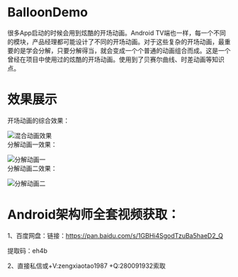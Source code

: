 # BalloonDemo
很多App启动的时候会用到炫酷的开场动画。Android TV端也一样，每一个不同的模块，产品经理都可能设计了不同的开场动画。对于这些复杂的开场动画，最重要的是学会分解，只要分解得当，就会变成一个个普通的动画组合而成。这是一个曾经在项目中使用过的炫酷的开场动画。使用到了贝赛尔曲线、时差动画等知识点。

# 效果展示
开场动画的综合效果：

![混合动画效果](https://img-blog.csdnimg.cn/20201005181109702.gif)  
分解动画一效果：

![分解动画一](https://img-blog.csdnimg.cn/20201005172121367.gif)  
分解动画二效果：

![分解动画二](https://img-blog.csdnimg.cn/20201005174056402.gif)  

# Android架构师全套视频获取：

1、百度网盘：链接：https://pan.baidu.com/s/1GBHi4SgodTzuBa5haeD2_Q

提取码：eh4b


2、直接私信或+V:zengxiaotao1987 +Q:280091932索取
